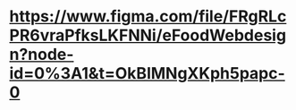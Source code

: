 # https://www.figma.com/file/FRgRLcPR6vraPfksLKFNNi/eFoodWebdesign?node-id=0%3A1&t=OkBlMNgXKph5papc-0